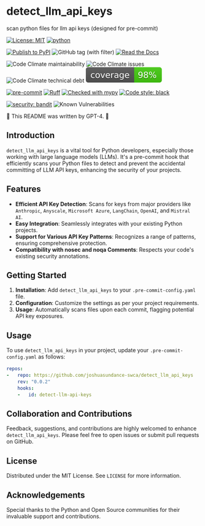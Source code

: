 # detect_llm_api_keys

scan python files for llm api keys (designed for pre-commit)


[![License: MIT](https://img.shields.io/badge/License-MIT-yellow.svg)](https://opensource.org/licenses/MIT)
[![python](https://img.shields.io/badge/Python-3.9+-3776AB.svg?style=flat&logo=python&logoColor=white)](https://www.python.org)

[![Publish to PyPI](https://github.com/joshuasundance-swca/detect_llm_api_keys/actions/workflows/publish_on_pypi.yml/badge.svg)](https://github.com/joshuasundance-swca/detect_llm_api_keys/actions/workflows/publish_on_pypi.yml)
![GitHub tag (with filter)](https://img.shields.io/github/v/tag/joshuasundance-swca/detect_llm_api_keys)
[![Read the Docs](https://img.shields.io/readthedocs/detect_llm_api_keys)](https://detect-llm-api-keys.readthedocs.io/en/latest/)

![Code Climate maintainability](https://img.shields.io/codeclimate/maintainability/joshuasundance-swca/detect_llm_api_keys)
![Code Climate issues](https://img.shields.io/codeclimate/issues/joshuasundance-swca/detect_llm_api_keys)
![Code Climate technical debt](https://img.shields.io/codeclimate/tech-debt/joshuasundance-swca/detect_llm_api_keys)
[![coverage](coverage.svg)](./COVERAGE.md)

[![pre-commit](https://img.shields.io/badge/pre--commit-enabled-brightgreen?logo=pre-commit&logoColor=white)](https://github.com/pre-commit/pre-commit)
[![Ruff](https://img.shields.io/endpoint?url=https://raw.githubusercontent.com/charliermarsh/ruff/main/assets/badge/v1.json)](https://github.com/charliermarsh/ruff)
[![Checked with mypy](http://www.mypy-lang.org/static/mypy_badge.svg)](http://mypy-lang.org/)
[![Code style: black](https://img.shields.io/badge/code%20style-black-000000.svg)](https://github.com/psf/black)

[![security: bandit](https://img.shields.io/badge/security-bandit-yellow.svg)](https://github.com/PyCQA/bandit)
![Known Vulnerabilities](https://snyk.io/test/github/joshuasundance-swca/detect_llm_api_keys/badge.svg)


🤖 This README was written by GPT-4. 🤖


## Introduction
`detect_llm_api_keys` is a vital tool for Python developers, especially those working with large language models (LLMs). It's a pre-commit hook that efficiently scans your Python files to detect and prevent the accidental committing of LLM API keys, enhancing the security of your projects.

## Features
- **Efficient API Key Detection**: Scans for keys from major providers like `Anthropic`, `Anyscale`, `Microsoft Azure`, `LangChain`, `OpenAI`, and `Mistral AI`.
- **Easy Integration**: Seamlessly integrates with your existing Python projects.
- **Support for Various API Key Patterns**: Recognizes a range of patterns, ensuring comprehensive protection.
- **Compatibility with nosec and noqa Comments**: Respects your code's existing security annotations.

## Getting Started
1. **Installation**: Add `detect_llm_api_keys` to your `.pre-commit-config.yaml` file.
2. **Configuration**: Customize the settings as per your project requirements.
3. **Usage**: Automatically scans files upon each commit, flagging potential API key exposures.

## Usage
To use `detect_llm_api_keys` in your project, update your `.pre-commit-config.yaml` as follows:

```.pre-commit-config.yaml
repos:
-   repo: https://github.com/joshuasundance-swca/detect_llm_api_keys
    rev: "0.0.2"
    hooks:
    -   id: detect-llm-api-keys
```

## Collaboration and Contributions
Feedback, suggestions, and contributions are highly welcomed to enhance `detect_llm_api_keys`. Please feel free to open issues or submit pull requests on GitHub.

## License
Distributed under the MIT License. See `LICENSE` for more information.

## Acknowledgements
Special thanks to the Python and Open Source communities for their invaluable support and contributions.
